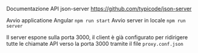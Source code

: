 Documentazione API json-server https://github.com/typicode/json-server

Avvio applicatione Angular `npm run start`
Avvio server in locale     `npm run server`

Il server espone sulla porta 3000, il client è già configurato per ridirigere tutte le chiamate API verso la porta 3000 tramite il file `proxy.conf.json`
